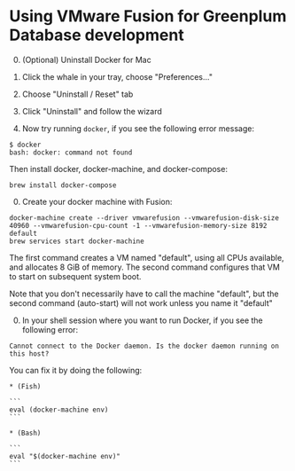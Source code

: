 # Using VMware Fusion for Greenplum Database development

0. (Optional) Uninstall Docker for Mac
  0. Click the whale in your tray, choose "Preferences..."
  0. Choose "Uninstall / Reset" tab
  0. Click "Uninstall" and follow the wizard

0. Now try running `docker`, if you see the following error message:

  ```
  $ docker
  bash: docker: command not found
  ```

  Then install docker, docker-machine, and docker-compose:

  ```
  brew install docker-compose
  ```

0. Create your docker machine with Fusion:

  ```
  docker-machine create --driver vmwarefusion --vmwarefusion-disk-size 40960 --vmwarefusion-cpu-count -1 --vmwarefusion-memory-size 8192 default
  brew services start docker-machine
  ```

  The first command creates a VM named "default", using all CPUs available, and allocates 8 GiB of memory.
  The second command configures that VM to start on subsequent system boot.

  Note that you don't necessarily have to call the machine "default", but the second command (auto-start) will not work unless you name it "default"

0. In your shell session where you want to run Docker, if you see the following error:

  ```
  Cannot connect to the Docker daemon. Is the docker daemon running on this host?
  ```

  You can fix it by doing the following:

    * (Fish)

    ```
    eval (docker-machine env)
    ```

    * (Bash)

    ```
    eval "$(docker-machine env)"
    ```
